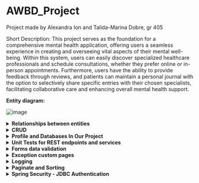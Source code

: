 # AWBD_Project

Project made by Alexandra Ion and Talida-Marina Dobre, gr 405
 
Short Description:
This project serves as the foundation for a comprehensive mental health application, offering users a seamless experience in creating and overseeing vital aspects of their mental well-being. Within this system, users can easily discover specialized healthcare professionals and schedule consultations, whether they prefer online or in-person appointments. Furthermore, users have the ability to provide feedback through reviews, and patients can maintain a personal journal with the option to selectively share specific entries with their chosen specialists, facilitating collaborative care and enhancing overall mental health support.

<b>
Entity diagram:
</b>

![image](https://github.com/Talida-M/AWBD_Project/assets/75331740/bbeab4f3-039a-444b-9e68-e1a2e04aecac)


<details> 
 <summary>
  <b>
 Relationships between entities

  </b>
 </summary>
 
![image](https://github.com/Talida-M/AWBD_Project/assets/75331740/d4cd10e3-dd72-4bb7-a6ae-c3e6f863799c)

![image](https://github.com/Talida-M/AWBD_Project/assets/75331740/a1f979f4-4089-418e-9bbd-e1f50960a764)

![image](https://github.com/Talida-M/AWBD_Project/assets/75331740/a40d8e80-4652-4e1f-96c6-7a4cc95de3a5)


</details>

<details> 
 <summary>
  <b>
 CRUD

  </b>
 </summary>
 
![image](https://github.com/Talida-M/AWBD_Project/assets/75331740/c138f2bc-22b8-4a5e-9f5d-1837caf1c7bb)

![image](https://github.com/Talida-M/AWBD_Project/assets/75331740/4965713d-faf6-47a6-9b38-7fb76fafb5ed)

![image](https://github.com/Talida-M/AWBD_Project/assets/75331740/4282675b-b6df-44db-9f01-c181c177e836)

</details>

<details> 
 <summary>
  <b>
Profile and Databases In Our Project

  </b>
 </summary>
To effectively manage the execution of our tests across different database environments—specifically MySQL and H2—you need a strategic approach in setting active profiles. Here’s a streamlined method to ensure that tests appropriate for each database are run accurately:

Strategy for Running Database-Specific Tests:
For MySQL:

Profile Configuration: Begin by setting the active profile to 'mysql' to prioritize MySQL configurations.
Execution: Proceed to run the suite of tests designated for MySQL. These tests are tailored to interact specifically with the MySQL database settings.

For H2:

Profile Adjustment: Switch the active profile to 'h2' to accommodate tests that are specifically designed for the H2 database.
Test Execution: Once the profile is set, execute the H2-specific tests.
By adopting this method, we ensure that each set of tests runs under conditions that match their database requirements, thereby avoiding conflicts and errors that arise from profile mismatches. This tailored approach not only enhances test accuracy but also maintains the integrity of our testing environment across different database platforms.

![image](https://github.com/Talida-M/AWBD_Project/assets/75331740/4bc4c22f-a0f2-4400-ba80-141881fcb2bf)


![image](https://github.com/Talida-M/AWBD_Project/assets/75331740/d479e9a4-545d-4f62-84e0-b8d3b226c90b)

The tests for the services are made with H2 Profile.
![image](https://github.com/Talida-M/AWBD_Project/assets/75331740/f116903e-d629-4773-a357-a91f6ab4cf63)


The tests for Controllers are mada with MySQL Profile.
![image](https://github.com/Talida-M/AWBD_Project/assets/75331740/d49d7e5c-359f-40dc-a210-cf632a6a64a3)

</details>

<details> 
 <summary>
  <b>
Unit Tests  for  REST endpoints and services

  </b>
 </summary>
 
![image](https://github.com/Talida-M/AWBD_Project/assets/75331740/2f90aa94-7b25-49d3-a5c5-d7c88942f93a)


</details>

<details> 
 <summary>
  <b>
Forms data validation
      
  </b>
 </summary>
 
- The Model:
  
The annotations like  @Min, @Positive, @Email will be validated when the object will be used in the same time with @Valid annotation in functions.

<img width="552" alt="Screenshot 2024-05-13 at 10 12 37" src="https://github.com/Talida-M/AWBD_Project/assets/141910803/2f0cee05-cae0-4978-9762-4117825c8754">

<img width="499" alt="Screenshot 2024-05-13 at 10 49 21" src="https://github.com/Talida-M/AWBD_Project/assets/141910803/22efe50c-668d-4872-9ec1-68a280d493c0">



- Controller:
  
We used BindingResult to detect errors in case the form was not filled out correctly
  
<img width="891" alt="Screenshot 2024-05-13 at 10 23 13" src="https://github.com/Talida-M/AWBD_Project/assets/141910803/142fce06-7507-4218-a4d9-eb53d096465c">

- Frontend:

  <img width="916" alt="Screenshot 2024-05-13 at 10 22 49" src="https://github.com/Talida-M/AWBD_Project/assets/141910803/2be76d07-e457-4e66-8209-8548f8787019">


</details>

<details> 
 <summary>
  <b>
 Exception custom pages
      
  </b>
 </summary>
 
![image](https://github.com/Talida-M/AWBD_Project/assets/75331740/61d31164-a4ad-4cb4-919b-bb7e1fde1b27)

![image](https://github.com/Talida-M/AWBD_Project/assets/75331740/72e85608-e413-40ba-9492-23dd0555e55f)


</details>

<details> 
 <summary>
  <b>
 Logging
      
  </b>
 </summary>
 
We used logs especially in tests file.
![image](https://github.com/Talida-M/AWBD_Project/assets/75331740/5d51dba4-0ef9-4c01-af8c-63767b733085)


</details>

<details> 
 <summary>
  <b>
Paginate and Sorting
      
  </b>
 </summary>
 
Repo:

![image](https://github.com/Talida-M/AWBD_Project/assets/75331740/37b6e02b-0382-435d-a550-a6a0ee2831c5)

Service:
![image](https://github.com/Talida-M/AWBD_Project/assets/75331740/3bf51994-1c45-41b6-89a0-c24583c1b797)

Controller:
![image](https://github.com/Talida-M/AWBD_Project/assets/75331740/4224c24a-88ea-43ca-be7d-72ae6e8e7656)



</details>

<details> 
 <summary>
  <b>
 Spring Security - JDBC Authentication
      
  </b>
 </summary>
Security, Role Permissions
 
![image](https://github.com/Talida-M/AWBD_Project/assets/75331740/2d6c1fc8-691f-45a0-87bf-a0cacfb0d388)
![image](https://github.com/Talida-M/AWBD_Project/assets/75331740/3e0aeaab-ecca-4e4f-a454-cea69f9a4172)



Login Form

![image](https://github.com/Talida-M/AWBD_Project/assets/75331740/371ddbea-d23c-4334-a2fd-91aba115aa8b)

</details>
